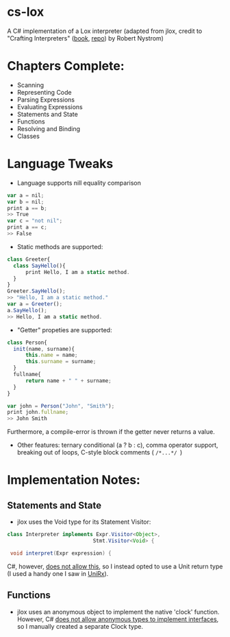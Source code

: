 # cs-lox
A C# implementation of a Lox interpreter (adapted from jlox, credit to "Crafting Interpreters" ([book](https://craftinginterpreters.com/), [repo](https://github.com/munificent/craftinginterpreters)) by Robert Nystrom)


# Chapters Complete:
- Scanning
- Representing Code
- Parsing Expressions
- Evaluating Expressions
- Statements and State
- Functions
- Resolving and Binding
- Classes

# Language Tweaks

- Language supports nill equality comparison
 ```javascript
 var a = nil;
 var b = nil;
 print a == b;
 >> True
 var c = "not nil";
 print a == c;
 >> False
 ```
 - Static methods are supported:
  ```javascript
class Greeter{
    class SayHello(){
        print Hello, I am a static method.
    }
}
Greeter.SayHello();
>> "Hello, I am a static method."
var a = Greeter();
a.SayHello();
>> Hello, I am a static method.
 ```

 - "Getter" propeties are supported:
  ```javascript
class Person{
    init(name, surname){
        this.name = name;
        this.surname = surname;
    }
    fullname{
        return name + " " + surname;
    }
}

var john = Person("John", "Smith");
print john.fullname;
>> John Smith
 ```
 Furthermore, a compile-error is thrown if the getter never returns a value.
 
 - Other features: ternary conditional (a ? b : c), comma operator support, breaking out of loops, C-style block comments ( ```/*...*/ ```)

 
# Implementation Notes:

## Statements and State

- jlox uses the Void type for its Statement Visitor:
 
 ```java
 class Interpreter implements Expr.Visitor<Object>,
                             Stmt.Visitor<Void> {

  void interpret(Expr expression) { 
 ```
 C#, however, [does not allow this](https://github.com/dotnet/csharplang/discussions/696), so I instead opted to use a Unit return type (I used a handy one I saw in [UniRx](https://github.com/neuecc/UniRx)).
 
 ## Functions
 
 - jlox uses an anonymous object to implement the native 'clock' function. However, C# [does not allow anonymous types to implement interfaces](https://docs.microsoft.com/en-us/dotnet/csharp/fundamentals/types/anonymous-types), so I manually created a separate Clock type.
